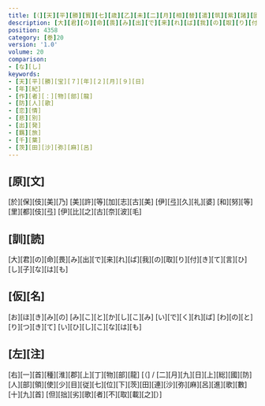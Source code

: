 ```yaml
---
title: [（][天][平][勝][寳][七][歳][乙][未][二][月][相][替][遣][筑][紫][諸][國][防][人][等][歌][）]
description: [大][君][の][命][畏][み][出][で][来][れ][ば][我][の][取][り][付][き][て][言][ひ][し][子][な][は][も]
position: 4358
category: [巻]20
version: '1.0'
volume: 20
comparison:
- [な][し]
keywords:
- [天][平][勝][宝][７][年][２][月][９][日]
- [年][紀]
- [作][者][：][物][部][龍]
- [防][人][歌]
- [恋][情]
- [悲][別]
- [出][発]
- [羈][旅]
- [千][葉]
- [茨][田][沙][弥][麻][呂]
---
```


## [原][文]

[於][保][伎][美][乃] [美][許][等][加][志][古][美] [伊][弖][久][礼][婆] [和][努][等][里][都][伎][弖] [伊][比][之][古][奈][波][毛]

## [訓][読]

[大][君][の][命][畏][み][出][で][来][れ][ば][我][の][取][り][付][き][て][言][ひ][し][子][な][は][も]

## [仮][名]

[お][ほ][き][み][の] [み][こ][と][か][し][こ][み] [い][で][く][れ][ば] [わ][の][と][り][つ][き][て] [い][ひ][し][こ][な][は][も]

## [左][注]

[右][一][首][種][淮][郡][上][丁][物][部][龍] [（] / [二][月][九][日][上][総][國][防][人][部][領][使][少][目][従][七][位][下][茨][田][連][沙][弥][麻][呂][進][歌][數][十][九][首] [但][拙][劣][歌][者][不][取][載][之][）]
